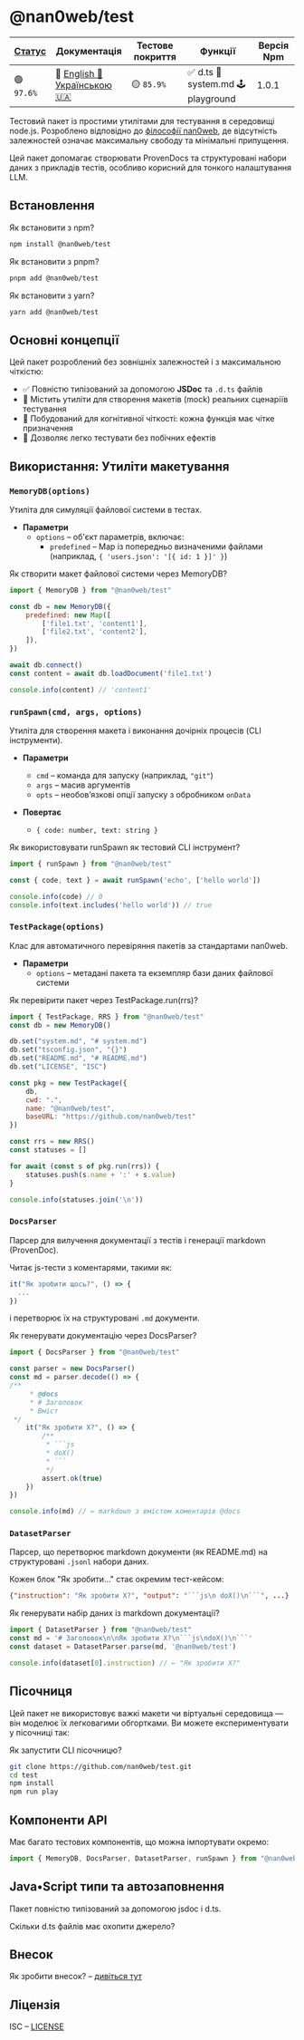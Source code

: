 # @nan0web/test

|[Статус](https://github.com/nan0web/monorepo/blob/main/system.md#написання-сценаріїв)|Документація|Тестове покриття|Функції|Версія Npm|
|---|---|---|---|---|
|🟢 `97.6%` |🧪 [English 🏴󠁧󠁢󠁥󠁮󠁧󠁿](https://github.com/nan0web/test/blob/main/README.md)<br />[Українською 🇺🇦](https://github.com/nan0web/test/blob/main/docs/uk/README.md) |🟡 `85.9%` |✅ d.ts 📜 system.md 🕹️ playground |1.0.1 |

Тестовий пакет із простими утилітами для тестування в середовищі node.js.
Розроблено відповідно до [філософії nan0web](https://github.com/nan0web/monorepo/blob/main/system.md#%D0%BD%D0%B0%D0%BF%D0%B8%D1%81%D0%B0%D0%BD%D0%BD%D1%8F-%D1%81%D1%86%D0%B5%D0%BD%D0%B0%D1%80%D1%96%D1%97%D0%B2),
де відсутність залежностей означає максимальну свободу та мінімальні припущення.

Цей пакет допомагає створювати ProvenDocs та структуровані набори даних з прикладів тестів,
особливо корисний для тонкого налаштування LLM.

## Встановлення

Як встановити з npm?
```bash
npm install @nan0web/test
```

Як встановити з pnpm?
```bash
pnpm add @nan0web/test
```

Як встановити з yarn?
```bash
yarn add @nan0web/test
```

## Основні концепції

Цей пакет розроблений без зовнішніх залежностей і з максимальною чіткістю:
- ✅ Повністю типізований за допомогою **JSDoc** та `.d.ts` файлів
- 🔁 Містить утиліти для створення макетів (mock) реальних сценаріїв тестування
- 🧠 Побудований для когнітивної чіткості: кожна функція має чітке призначення
- 🌱 Дозволяє легко тестувати без побічних ефектів

## Використання: Утиліти макетування

### `MemoryDB(options)`
Утиліта для симуляції файлової системи в тестах.

* **Параметри**
  * `options` – об'єкт параметрів, включає:
    - `predefined` – Map із попередньо визначеними файлами (наприклад, `{ 'users.json': '[{ id: 1 }]' }`)

Як створити макет файлової системи через MemoryDB?
```js
import { MemoryDB } from "@nan0web/test"

const db = new MemoryDB({
	predefined: new Map([
		['file1.txt', 'content1'],
		['file2.txt', 'content2'],
	]),
})

await db.connect()
const content = await db.loadDocument('file1.txt')

console.info(content) // 'content1'
```

### `runSpawn(cmd, args, options)`
Утиліта для створення макета і виконання дочірніх процесів (CLI інструменти).

* **Параметри**
  * `cmd` – команда для запуску (наприклад, `"git"`)
  * `args` – масив аргументів
  * `opts` – необов’язкові опції запуску з обробником `onData`

* **Повертає**
  * `{ code: number, text: string }`

Як використовувати runSpawn як тестовий CLI інструмент?
```js
import { runSpawn } from "@nan0web/test"

const { code, text } = await runSpawn('echo', ['hello world'])

console.info(code) // 0
console.info(text.includes('hello world')) // true

```

### `TestPackage(options)`
Клас для автоматичного перевіряння пакетів за стандартами nan0web.

* **Параметри**
  * `options` – метадані пакета та екземпляр бази даних файлової системи

Як перевірити пакет через TestPackage.run(rrs)?
```js
import { TestPackage, RRS } from "@nan0web/test"
const db = new MemoryDB()

db.set("system.md", "# system.md")
db.set("tsconfig.json", "{}")
db.set("README.md", "# README.md")
db.set("LICENSE", "ISC")

const pkg = new TestPackage({
	db,
	cwd: ".",
	name: "@nan0web/test",
	baseURL: "https://github.com/nan0web/test"
})

const rrs = new RRS()
const statuses = []

for await (const s of pkg.run(rrs)) {
	statuses.push(s.name + ':' + s.value)
}

console.info(statuses.join('\n'))
```

### `DocsParser`
Парсер для вилучення документації з тестів і генерації markdown (ProvenDoc).

Читає js-тести з коментарями, такими як:
```js
it("Як зробити щось?", () => {
  ...
})
```
і перетворює їх на структуровані `.md` документи.

Як генерувати документацію через DocsParser?
```js
import { DocsParser } from "@nan0web/test"

const parser = new DocsParser()
const md = parser.decode(() => {
/**
	 * @docs
	 * # Заголовок
	 * Вміст
 */
	it("Як зробити X?", () => {
		/**
		 * ```js
		 * doX()
		 * ```
		 */
		assert.ok(true)
	})
})

console.info(md) // ← markdown з вмістом коментарів @docs
```

### `DatasetParser`
Парсер, що перетворює markdown документи (як README.md) на структуровані `.jsonl` набори даних.

Кожен блок "Як зробити..." стає окремим тест-кейсом:
```json
{"instruction": "Як зробити X?", "output": "```js\n doX()\n```", ...}
```

Як генерувати набір даних із markdown документації?
```js
import { DatasetParser } from "@nan0web/test"
const md = '# Заголовок\n\nЯк зробити X?\n```js\ndoX()\n```'
const dataset = DatasetParser.parse(md, '@nan0web/test')

console.info(dataset[0].instruction) // ← "Як зробити X?"
```

## Пісочниця

Цей пакет не використовує важкі макети чи віртуальні середовища — він моделює їх легковагими обгортками.
Ви можете експериментувати у пісочниці так:

Як запустити CLI пісочницю?
```bash
git clone https://github.com/nan0web/test.git
cd test
npm install
npm run play
```

## Компоненти API

Має багато тестових компонентів, що можна імпортувати окремо:
```js
import { MemoryDB, DocsParser, DatasetParser, runSpawn } from "@nan0web/test"

```

## Java•Script типи та автозаповнення
Пакет повністю типізований за допомогою jsdoc і d.ts.

Скільки d.ts файлів має охопити джерело?

## Внесок

Як зробити внесок? – [дивіться тут](https://github.com/nan0web/test/blob/main/CONTRIBUTING.md)

## Ліцензія

ISC – [LICENSE](https://github.com/nan0web/test/blob/main/LICENSE)
